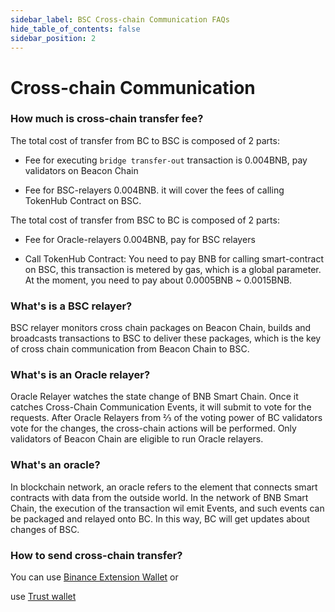 ```yaml
---
sidebar_label: BSC Cross-chain Communication FAQs
hide_table_of_contents: false
sidebar_position: 2
---
```


# Cross-chain Communication

### How much is cross-chain transfer fee?

The total cost of transfer from BC to BSC is composed of 2 parts:

* Fee for executing `bridge transfer-out` transaction is 0.004BNB, pay validators on Beacon Chain

* Fee for BSC-relayers 0.004BNB. it will cover the fees of calling TokenHub Contract on BSC.

The total cost of transfer from BSC to BC is composed of 2 parts:

* Fee for Oracle-relayers 0.004BNB, pay for BSC relayers

* Call TokenHub Contract: You need to pay BNB for calling smart-contract on BSC, this transaction is metered by gas, which is a global parameter. At the moment, you need to pay about 0.0005BNB ~ 0.0015BNB.

### What's is a BSC relayer?

BSC relayer monitors cross chain packages on Beacon Chain, builds and broadcasts transactions to BSC to deliver these packages, which is the key of cross chain communication from Beacon Chain to BSC.

### What's is an Oracle relayer?

Oracle Relayer watches the state change of BNB Smart Chain. Once it catches Cross-Chain Communication Events, it will submit to vote for the requests. After Oracle Relayers from ⅔ of the voting power of BC validators vote for the changes, the cross-chain actions will be performed. Only validators of Beacon Chain are eligible to run Oracle relayers.

### What's an oracle?

In blockchain network, an oracle refers to the element that connects smart contracts with data from the outside world. In the network of BNB Smart Chain, the execution of the transaction wil emit Events, and such events can be packaged and relayed onto BC. In this way, BC will get updates about changes of BSC.

### How to send cross-chain transfer?

You can use [Binance Extension Wallet](wallet/binance.md) or

use [Trust wallet](https://community.trustwallet.com/t/how-to-send-and-receive-bnb-on-smart-chain/67430)